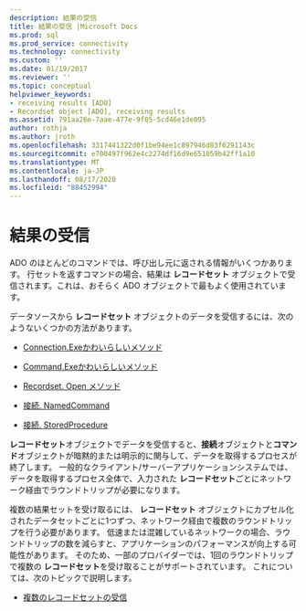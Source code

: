 ```yaml
---
description: 結果の受信
title: 結果の受信 |Microsoft Docs
ms.prod: sql
ms.prod_service: connectivity
ms.technology: connectivity
ms.custom: ''
ms.date: 01/19/2017
ms.reviewer: ''
ms.topic: conceptual
helpviewer_keywords:
- receiving results [ADO]
- Recordset object [ADO], receiving results
ms.assetid: 791aa26e-7aae-477e-9f05-5cd46e1de095
author: rothja
ms.author: jroth
ms.openlocfilehash: 3317441322d0f1be94ee1c897946d83f6291143c
ms.sourcegitcommit: e700497f962e4c2274df16d9e651059b42ff1a10
ms.translationtype: MT
ms.contentlocale: ja-JP
ms.lasthandoff: 08/17/2020
ms.locfileid: "88452994"
---
```

# <a name="receiving-results"></a>結果の受信
ADO のほとんどのコマンドでは、呼び出し元に返される情報がいくつかあります。 行セットを返すコマンドの場合、結果は **レコードセット** オブジェクトで受信されます。これは、おそらく ADO オブジェクトで最もよく使用されています。  
  
 データソースから **レコードセット** オブジェクトのデータを受信するには、次のようないくつかの方法があります。  
  
-   [Connection.Exeかわいらしいメソッド](../../../ado/guide/data/creating-and-executing-a-simple-command.md)  
  
-   [Command.Exeかわいらしいメソッド](../../../ado/guide/data/creating-and-executing-a-simple-command.md)  
  
-   [Recordset. Open メソッド](../../../ado/guide/data/creating-and-executing-a-simple-command.md)  
  
-   [接続. NamedCommand](../../../ado/guide/data/named-commands.md)  
  
-   [接続. StoredProcedure](../../../ado/guide/data/calling-a-stored-procedure-as-a-method-on-a-connection-object.md)  
  
 **レコードセット**オブジェクトでデータを受信すると、**接続**オブジェクトと**コマンド**オブジェクトが暗黙的または明示的に関与して、データを取得するプロセスが終了します。 一般的なクライアント/サーバーアプリケーションシステムでは、データを取得するプロセス全体で、入力された **レコードセット**ごとにネットワーク経由でラウンドトリップが必要になります。  
  
 複数の結果セットを受け取るには、 **レコードセット** オブジェクトにカプセル化されたデータセットごとに1つずつ、ネットワーク経由で複数のラウンドトリップを行う必要があります。 低速または混雑しているネットワークの場合、ラウンドトリップの数を減らすと、アプリケーションのパフォーマンスが向上する可能性があります。 そのため、一部のプロバイダーでは、1回のラウンドトリップで複数の **レコードセット**を受け取ることがサポートされています。 これについては、次のトピックで説明します。  
  
-   [複数のレコードセットの受信](../../../ado/guide/data/receiving-multiple-recordsets.md)
